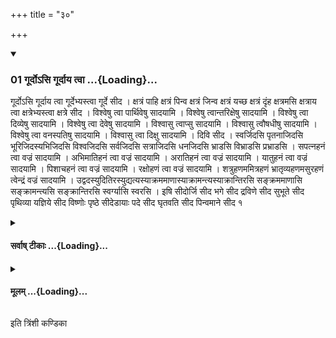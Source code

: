 +++
title = "३०"

+++

<div class="js_include" includetitle="true" newlevelforh1="3" unfilled url="/vedAH_yajuH/taittirIyam/sUtram/ApastambaH/shrautam/vishvAsa-prastutiH/16/30/01_gUrdo-si_gUrdAya_tvA.md">
<details open><summary><h3>01 गूर्दोऽसि गूर्दाय त्वा ...{Loading}...</h3></summary>

गूर्दोऽसि गूर्दाय त्वा गूर्देभ्यस्त्वा गूर्दे सीद । क्षत्रं पाहि क्षत्रं पिन्व क्षत्रं जिन्व क्षत्रं यच्छ क्षत्रं दृंह क्षत्रमसि क्षत्राय त्वा क्षत्रेभ्यस्त्वा क्षत्रे सीद । विश्वेषु त्वा पार्थिवेषु सादयामि । विश्वेषु त्वान्तरिक्षेषु सादयामि । विश्वेषु त्वा दिव्येषु सादयामि । विश्वेषु त्वा देवेषु सादयामि । विश्वासु त्वाप्सु सादयामि । विश्वासु त्वौषधीषु सादयामि । विश्वेषु त्वा वनस्पतिषु सादयामि । विश्वासु त्वा दिक्षु सादयामि । दिवि सीद । स्वर्जिदसि पृतनाजिदसि भूरिजिदस्यभिजिदसि विश्वजिदसि सर्वजिदसि सत्राजिदसि धनजिदसि भ्राडसि विभ्राडसि प्रभ्राडसि । सपत्नहनं त्वा वज्रं सादयामि । अभिमातिहनं त्वा वज्रं सादयामि । अरातिहनं त्वा वज्रं सादयामि । यातुहनं त्वा वज्रं सादयामि । पिशाचहनं त्वा वज्रं सादयामि । रक्षोहणं त्वा वज्रं सादयामि । शत्रुहणममित्रहणं भ्रातृव्यहणमसुरहणं त्वेन्द्रं वज्रं सादयामि । उद्वदस्युदितिरस्युद्यत्यस्याक्रममाणास्याक्रामन्त्यस्याक्रान्तिरसि सङ्क्रममाणासि सङ्क्रामन्त्यसि सङ्क्रान्तिरसि स्वर्ग्यासि स्वरसि । इषि सीदोर्जि सीद भगे सीद द्रविणे सीद सुभूते सीद पृथिव्या यज्ञिये सीद विष्णोः पृष्ठे सीदेडायाः पदे सीद घृतवति सीद पिन्वमाने सीद १
</details>
</div>
<div class="js_include collapsed" newlevelforh1="4" title="सर्वाष् टीकाः" unfilled url="/vedAH_yajuH/taittirIyam/sUtram/ApastambaH/shrautam/sarvASh_TIkAH/16/30/01_gUrdo-si_gUrdAya_tvA.md">
<details><summary><h4>सर्वाष् टीकाः ...{Loading}...</h4></summary>
<details><summary>थिते</summary>

1. He places the R̥ṣi (Sage) bricks each one with a formula from two sections (Anuvākas)  

</details>
</details>
</div>
<div class="js_include collapsed" newlevelforh1="4" title="मूलम्" unfilled url="/vedAH_yajuH/taittirIyam/sUtram/ApastambaH/shrautam/mUlam/16/30/01_gUrdo-si_gUrdAya_tvA.md">
<details><summary><h4>मूलम् ...{Loading}...</h4></summary>

गूर्दोऽसि गूर्दाय त्वा गूर्देभ्यस्त्वा गूर्दे सीद । क्षत्रं पाहि क्षत्रं पिन्व क्षत्रं जिन्व क्षत्रं यच्छ क्षत्रं दृंह क्षत्रमसि क्षत्राय त्वा क्षत्रेभ्यस्त्वा क्षत्रे सीद । विश्वेषु त्वा पार्थिवेषु सादयामि । विश्वेषु त्वान्तरिक्षेषु सादयामि । विश्वेषु त्वा दिव्येषु सादयामि । विश्वेषु त्वा देवेषु सादयामि । विश्वासु त्वाप्सु सादयामि । विश्वासु त्वौषधीषु सादयामि । विश्वेषु त्वा वनस्पतिषु सादयामि । विश्वासु त्वा दिक्षु सादयामि । दिवि सीद । स्वर्जिदसि पृतनाजिदसि भूरिजिदस्यभिजिदसि विश्वजिदसि सर्वजिदसि सत्राजिदसि धनजिदसि भ्राडसि विभ्राडसि प्रभ्राडसि । सपत्नहनं त्वा वज्रं सादयामि । अभिमातिहनं त्वा वज्रं सादयामि । अरातिहनं त्वा वज्रं सादयामि । यातुहनं त्वा वज्रं सादयामि । पिशाचहनं त्वा वज्रं सादयामि । रक्षोहणं त्वा वज्रं सादयामि । शत्रुहणममित्रहणं भ्रातृव्यहणमसुरहणं त्वेन्द्रं वज्रं सादयामि । उद्वदस्युदितिरस्युद्यत्यस्याक्रममाणास्याक्रामन्त्यस्याक्रान्तिरसि सङ्क्रममाणासि सङ्क्रामन्त्यसि सङ्क्रान्तिरसि स्वर्ग्यासि स्वरसि । इषि सीदोर्जि सीद भगे सीद द्रविणे सीद सुभूते सीद पृथिव्या यज्ञिये सीद विष्णोः पृष्ठे सीदेडायाः पदे सीद घृतवति सीद पिन्वमाने सीद १
</details>
</div>





  
इति त्रिंशी कण्डिका 

